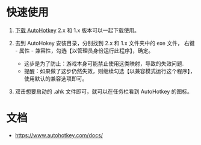 # 快速使用

1. [下载 AutoHotkey](https://www.autohotkey.com/)
   2.x 和 1.x 版本可以一起下载使用。

2. 去到 AutoHokey 安装目录，分别找到 2.x 和 1.x 文件夹中的 exe 文件，
   右键 - 属性 - 兼容性，勾选【以管理员身份运行此程序】，确定。

   - 这步是为了防止：游戏本身可能禁止使用这类映射，导致的失效问题.
   - 提醒：如果做了这步仍然失效，则继续勾选【以兼容模式运行这个程序】，使用默认的兼容选项即可。

3. 双击想要启动的 .ahk 文件即可，就可以在任务栏看到 AutoHotkey 的图标。

# 文档

- https://www.autohotkey.com/docs/